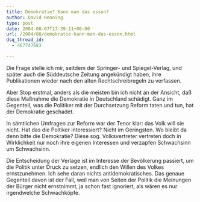 ```yaml
---
title: Demokratie? Kann man das essen?
author: David Henning
type: post
date: 2004-08-07T17:39:11+00:00
url: /2004/08/demokratie-kann-man-das-essen.html
dsq_thread_id:
  - 467747683

---
```

Die Frage stelle ich mir, seitdem der Springer- und Spiegel-Verlag, und später auch die Süddeutsche Zeitung angekündigt haben, ihre Publikationen wieder nach den alten Rechtschreibregeln zu verfassen.
  
Aber Stop erstmal, anders als die meisten bin ich nicht an der Ansicht, daß diese Maßnahme die Demokratie in Deutschland schädigt. Ganz im Gegenteil, was die Politiker mit der Durchsetzung Reform taten und tun, hat der Demokratie geschadet.
  
In sämtlichen Umfragen zur Reform war der Tenor klar: das Volk will sie nicht. Hat das die Poltiker interessiert? Nicht im Geringsten. Wo bleibt da denn bitte die Demokratie? Diese sog. Volksvertreter vertreten doch in Wirklichkeit nur noch ihre eigenen Interessen und verzapfen Schwachsinn um Schwachsinn.
  
Die Entscheidung der Verlage ist im Interesse der Bevölkerung passiert, um die Politik unter Druck zu setzen, endlich den Willen des Volkes ernstzunehmen. Ich sehe daran nichts antidemokratisches. Das genaue Gegenteil davon ist der Fall, weil man von Seiten der Politik die Meinungen der Bürger nicht ernstnimmt, ja schon fast ignoriert, als wären es nur irgendwelche Schwachköpfe.